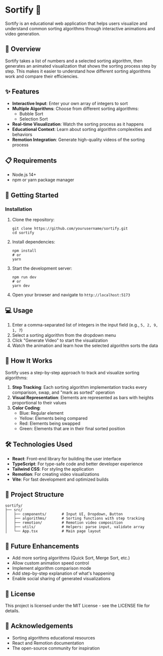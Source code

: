 # Sortify 🔄

Sortify is an educational web application that helps users visualize and understand common sorting algorithms through interactive animations and video generation.

## 🎯 Overview

Sortify takes a list of numbers and a selected sorting algorithm, then generates an animated visualization that shows the sorting process step by step. This makes it easier to understand how different sorting algorithms work and compare their efficiencies.

## ✨ Features

- **Interactive Input**: Enter your own array of integers to sort
- **Multiple Algorithms**: Choose from different sorting algorithms:
  - Bubble Sort
  - Selection Sort
- **Real-time Visualization**: Watch the sorting process as it happens
- **Educational Context**: Learn about sorting algorithm complexities and behaviors
- **Remotion Integration**: Generate high-quality videos of the sorting process

## 📋 Requirements

- Node.js 14+
- npm or yarn package manager

## 🚀 Getting Started

### Installation

1. Clone the repository:
   ```
   git clone https://github.com/yourusername/sortify.git
   cd sortify
   ```

2. Install dependencies:
   ```
   npm install
   # or
   yarn
   ```

3. Start the development server:
   ```
   npm run dev
   # or
   yarn dev
   ```

4. Open your browser and navigate to `http://localhost:5173`

## 💻 Usage

1. Enter a comma-separated list of integers in the input field (e.g., `5, 2, 9, 1, 7`)
2. Select a sorting algorithm from the dropdown menu
3. Click "Generate Video" to start the visualization
4. Watch the animation and learn how the selected algorithm sorts the data

## 🧠 How It Works

Sortify uses a step-by-step approach to track and visualize sorting algorithms:

1. **Step Tracking**: Each sorting algorithm implementation tracks every comparison, swap, and "mark as sorted" operation
2. **Visual Representation**: Elements are represented as bars with heights proportional to their values
3. **Color Coding**:
   - Blue: Regular element
   - Yellow: Elements being compared
   - Red: Elements being swapped
   - Green: Elements that are in their final sorted position

## 🛠️ Technologies Used

- **React**: Front-end library for building the user interface
- **TypeScript**: For type-safe code and better developer experience
- **Tailwind CSS**: For styling the application
- **Remotion**: For creating video visualizations
- **Vite**: For fast development and optimized builds

## 🧩 Project Structure

```
sortify/
├── src/
│   ├── components/       # Input UI, Dropdown, Button
│   ├── algorithms/       # Sorting functions with step tracking
│   ├── remotion/         # Remotion video composition
│   ├── utils/            # Helpers: parse input, validate array
│   └── App.tsx           # Main page layout
```

## 🌟 Future Enhancements

- Add more sorting algorithms (Quick Sort, Merge Sort, etc.)
- Allow custom animation speed control
- Implement algorithm comparison mode
- Add step-by-step explanation of what's happening
- Enable social sharing of generated visualizations

## 📄 License

This project is licensed under the MIT License - see the LICENSE file for details.

## 🙏 Acknowledgements

- Sorting algorithms educational resources
- React and Remotion documentation
- The open-source community for inspiration

